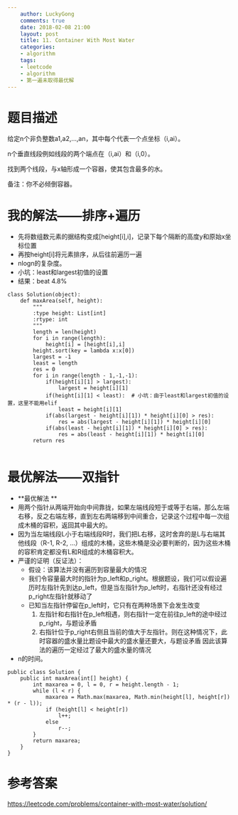 ```yaml
---
    author: LuckyGong
    comments: true
    date: 2018-02-08 21:00
    layout: post
    title: 11. Container With Most Water
    categories:
    - algorithm
    tags:
    - leetcode
    - algorithm
    - 第一遍未取得最优解
---
```


# 题目描述

给定n个非负整数a1,a2,...,an，其中每个代表一个点坐标（i,ai）。

n个垂直线段例如线段的两个端点在（i,ai）和（i,0）。

找到两个线段，与x轴形成一个容器，使其包含最多的水。

备注：你不必倾倒容器。

# 我的解法——排序+遍历

- 先将数组数元素的据结构变成[height[i],i]，记录下每个隔断的高度y和原始x坐标位置
- 再按height[i]将元素排序，从后往前遍历一遍
- nlogn的复杂度。
- 小坑：least和largest初值的设置
- 结果：beat 4.8%

```
class Solution(object):
    def maxArea(self, height):
        """
        :type height: List[int]
        :rtype: int
        """
        length = len(height)
        for i in range(length):
            height[i] = [height[i],i]
        height.sort(key = lambda x:x[0])
        largest = -1
        least = length
        res = 0
        for i in range(length - 1,-1,-1):
            if(height[i][1] > largest):
                largest = height[i][1]
            if(height[i][1] < least):  # 小坑：由于least和largest初值的设置，这里不能用elif
                least = height[i][1]
            if(abs(largest - height[i][1]) * height[i][0] > res):
                res = abs(largest - height[i][1]) * height[i][0]
            if(abs(least - height[i][1]) * height[i][0] > res):
                res = abs(least - height[i][1]) * height[i][0]
        return res
    
```

# 最优解法——双指针

- **最优解法 **
- 用两个指针从两端开始向中间靠拢，如果左端线段短于或等于右端，那么左端右移，反之右端左移，直到左右两端移到中间重合，记录这个过程中每一次组成木桶的容积，返回其中最大的。
- 因为当左端线段L小于右端线段R时，我们把L右移，这时舍弃的是L与右端其他线段（R-1, R-2, ...）组成的木桶，这些木桶是没必要判断的，因为这些木桶的容积肯定都没有L和R组成的木桶容积大。
- 严谨的证明（反证法）：
  - 假设：该算法并没有遍历到容量最大的情况
  - 我们令容量最大时的指针为p_left和p_right。根据题设，我们可以假设遍历时左指针先到达p_left，但是当左指针为p_left时，右指针还没有经过p_right左指针就移动了
  - 已知当左指针停留在p_left时，它只有在两种场景下会发生改变
    1. 左指针和右指针在p_left相遇，则右指针一定在前往p_left的途中经过p_right，与题设矛盾
    2. 右指针位于p_right右侧且当前的值大于左指针。则在这种情况下，此时容器的盛水量比题设中最大的盛水量还要大，与题设矛盾
       因此该算法的遍历一定经过了最大的盛水量的情况
- n的时间。

```
public class Solution {
    public int maxArea(int[] height) {
        int maxarea = 0, l = 0, r = height.length - 1;
        while (l < r) {
            maxarea = Math.max(maxarea, Math.min(height[l], height[r]) * (r - l));
            if (height[l] < height[r])
                l++;
            else
                r--;
        }
        return maxarea;
    }
}
```

# 参考答案

https://leetcode.com/problems/container-with-most-water/solution/